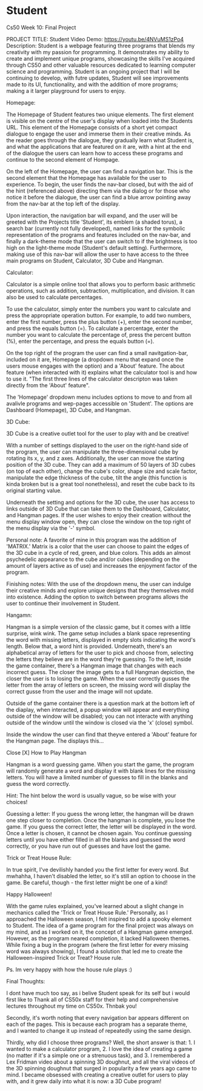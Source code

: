 
# Student
Cs50 Week 10: Final Project

 PROJECT TITLE: Student
 Video Demo:  <https://youtu.be/4NVuMS1zPo4>
 Description: Student is a webpage featuring three programs that blends my creativity with my passion for programming. It demonstrates my ability to create and implement unique programs, showcasing the skills I've acquired through CS50 and other valuable resources dedicated to learning computer science and programming. Student is an ongoing project that I 
 will be continuing to develop, with futre updates, Student will see improvements made to its UI, functionality, and with the addition of more programs; making a it larger playground for users to enjoy.

 Homepage: 

The Homepage of Student features two unique elements. The first element is visible on the centre of the user's display when loaded into the Students URL. This element of the Homepage consists of a short yet compact dialogue to engage the user and immerse them in their creative minds. As the reader goes through the dialogue, they gradually learn what Student is, and what the applications that are featured on it are, with a hint at the end of the dialogue the users can learn how to access these programs and continue to the second element of Hompage.

On the left of the Homepage, the user can find a navigation bar. This is the second element that the Homepage has available for the user to experience. To begin, the user finds the nav-bar closed, but with the aid of the hint (referenced above) directing them via the dialog or for those who notice it before the dialogue, the user can find a blue arrow pointing away from the nav-bar at the top left of the display.

Upon interaction, the navigation bar will expand, and the user will be greeted with the Projects title 'Student', its emblem (a shaded torus), a search bar (currently not fully developed), named links for the symbolic representation of the programs and features included on the nav-bar, and finally a dark-theme mode that the user can switch to if the brightness is too high on the light-theme mode (Student's default setting). Furthermore, making use of this nav-bar will allow the user to have access to the three main programs on Student, Calculator, 3D Cube and Hangman.

Calculator:

Calculator is a simple online tool that allows you to perform basic arithmetic operations, such as addition, subtraction, multiplication, and division. It can also be used to calculate percentages.

To use the calculator, simply enter the numbers you want to calculate and press the appropriate operation button. For example, to add two numbers, enter the first number, press the plus button (+), enter the second number, and press the equals button (=).
To calculate a percentage, enter the number you want to calculate the percentage of, press the percent button (%), enter the percentage, and press the equals button (=).

On the top right of the program the user can find a small navitgation-bar, included on it are, Homepage (a dropdown menu that expand once the users mouse engages with the option) and a 'About' feature. The about feature (when interacted with it) explains what the calculator tool is and how to use it. "The first three lines of the calculator descripton was taken directly from the 'About' feature". 

The 'Homepage' dropdown menu includes options to move to and from all avalivle programs and wep-pages accessible on 'Student'. The options are Dashboard (Homepage), 3D Cube, and Hangman. 

3D Cube:

3D Cube is a creative outlet tool for the user to play with and be creative!

With a number of settings displayed to the user on the right-hand side of the program, the user can manipulate the three-dimensional cube by rotating its x, y, and z axes. Additionally, the user can move the starting position of the 3D cube. They can add a maximum of 50 layers of 3D cubes (on top of each other), change the cube's color, shape size and scale factor, manipulate the edge thickness of the cube, tilt the angle (this function is kinda broken but is a great tool nonetheless), and reset the cube back to its original starting value.

Underneath the setting and options for the 3D cube, the user has access to links outside of 3D Cube that can take them to the Dashboard, Calculator, and Hangman pages. If the user wishes to enjoy their creation without the menu display window open, they can close the window on the top right of the menu display via the '-' symbol.

Personal note: A favorite of mine in this program was the addition of 'MATRIX.' Matrix is a color that the user can choose to paint the edges of the 3D cube in a cycle of red, green, and blue colors. This adds an almost psychedelic appearance to the cube and/or cubes (depending on the amount of layers active as of use) and increases the enjoyment factor of the program.

Finishing notes: With the use of the dropdown menu, the user can indulge their creative minds and explore unique designs that they themselves mold into existence. Adding the option to switch between programs allows the user to continue their involvement in Student.

Hangamn:

Hangman is a simple version of the classic game, but it comes with a little surprise, wink wink. The game setup includes a blank space representing the word with missing letters, displayed in empty slots indicating the word's length. Below that, a word hint is provided. Underneath, there's an alphabetical array of letters for the user to pick and choose from, selecting the letters they believe are in the word they're guessing. To the left, inside the game container, there's a Hangman image that changes with each incorrect guess. The closer the image gets to a full Hangman depiction, the closer the user is to losing the game. When the user correctly gusses the letter from the array of letters on screen, the missing word will display the correct gusse from the user and the image will not update.

Outside of the game container there is a question mark at the bottom left of the diaplay, when interacted, a popup window will appear and everything outside of the window will be disabled; you can not interacte with anything outside of the window until the window is closed via the 'x' (close) symbol.

Inside the window the user can find that theyve entered a 'About' feature for the Hangman page. The displays this... 

Close [X]
How to Play Hangman

Hangman is a word guessing game. When you start the game, the program will randomly generate a word and display it with blank lines for the missing letters. You will have a limited number of guesses to fill in the blanks and guess the word correctly.

Hint: The hint below the word is usually vague, so be wise with your choices!

Guessing a letter: If you guess the wrong letter, the hangman will be drawn one step closer to completion. Once the hangman is complete, you lose the game. If you guess the correct letter, the letter will be displayed in the word.
Once a letter is chosen, it cannot be chosen again. You continue guessing letters until you have either filled in all the blanks and guessed the word correctly, or you have run out of guesses and have lost the game.

Trick or Treat House Rule:

In true spirit, I've devilishly handed you the first letter for every word. But mwhahha, I haven't disabled the letter, so it's still an option to choose in the game. Be careful, though - the first letter might be one of a kind!

Happy Halloween!

With the game rules explained, you've learned about a slight change in mechanics called the 'Trick or Treat House Rule.' Personally, as I approached the Halloween season, I felt inspired to add a spooky element to Student. The idea of a game program for the final project was always on my mind, and as I worked on it, the concept of a Hangman game emerged. However, as the program neared completion, it lacked Halloween themes. While fixing a bug in the program (where the first letter for every missing word was always showing), I found a solution that led me to create the Halloween-inspired Trick or Treat? House rule. 

Ps. Im very happy with how the house rule plays :) 

Final Thoughts:

I dont have much too say, as i belive Student speak for its self but i would first like to Thank all of CS50x staff for their help and comprehensive lectures throughout my time on CS50x. Thnbak you!

Secondly, it's worth noting that every navigation bar appears different on each of the pages. This is because each program has a separate theme, and I wanted to change it up instead of repeatedly using the same design.

Thirdly, why did I choose three programs? Well, the short answer is that: 1. I wanted to make a calculator program, 2. I love the idea of creating a game (no matter if it's a simple one or a strenuous task), and 3. I remembered a Lex Fridman video about a spinning 3D doughnut, and all the viral videos of the 3D spinning doughnut that surged in popularity a few years ago came to mind. I became obsessed with creating a creative outlet for users to play with, and it grew daily into what it is now: a 3D Cube program!

